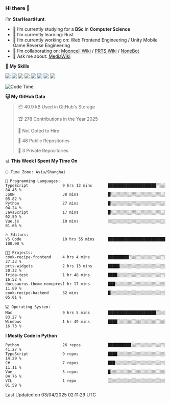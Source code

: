 ### Hi there 👋

I’m **StarHeartHunt**.

- 🏫 I’m currently studying for a **BSc** in **Computer Science**
- 🌱 I’m currently learning: Rust
- 🔭 I’m currently working on: Web Frontend Engineering / Unity Mobile Game Reverse Engineering
- 👯 I’m collaborating on: [Mooncell Wiki](https://fgo.wiki/) / [PRTS Wiki](http://prts.wiki/) / [NoneBot](https://github.com/nonebot)
- 💬 Ask me about: [MediaWiki](https://www.mediawiki.org)

🌟 **My Skills**

![](https://img.shields.io/badge/-Python-3e74a2?style=flat-square&logo=Python&logoColor=fff)
![](https://img.shields.io/badge/-Node.js-339933?style=flat-square&logo=node.js&logoColor=fff)
![](https://img.shields.io/badge/-Vue-4fc08d?style=flat-square&logo=vue.js&logoColor=fff)
![](https://img.shields.io/badge/-React-2d98ce?style=flat-square&logo=React&logoColor=fff)
![](https://img.shields.io/badge/-TypeScript-3178C6?style=flat-square&logo=TypeScript&logoColor=fff)
![](https://img.shields.io/badge/-Docker-2496ED?style=flat-square&logo=Docker&logoColor=fff)
![](https://img.shields.io/badge/-Linux-000000?style=flat-square&logo=Linux&logoColor=fff)
![](https://img.shields.io/badge/-Dotnet-512bd4?style=flat-square&logo=.net&logoColor=fff)

<!--START_SECTION:waka-->
![Code Time](http://img.shields.io/badge/Code%20Time-1%2C521%20hrs%2023%20mins-blue)

**🐱 My GitHub Data** 

> 📦 40.9 kB Used in GitHub's Storage 
 > 
> 🏆 278 Contributions in the Year 2025
 > 
> 🚫 Not Opted to Hire
 > 
> 📜 48 Public Repositories 
 > 
> 🔑 3 Private Repositories 
 > 
📊 **This Week I Spent My Time On** 

```text
🕑︎ Time Zone: Asia/Shanghai

💬 Programming Languages: 
TypeScript               9 hrs 13 mins       █████████████████████░░░░   84.45 % 
JSON                     38 mins             █░░░░░░░░░░░░░░░░░░░░░░░░   05.82 % 
Python                   27 mins             █░░░░░░░░░░░░░░░░░░░░░░░░   04.24 % 
JavaScript               17 mins             █░░░░░░░░░░░░░░░░░░░░░░░░   02.59 % 
Vue.js                   10 mins             ░░░░░░░░░░░░░░░░░░░░░░░░░   01.66 % 

🔥 Editors: 
VS Code                  10 hrs 55 mins      █████████████████████████   100.00 % 

🐱‍💻 Projects: 
cook-recipe-frontend     4 hrs 4 mins        █████████░░░░░░░░░░░░░░░░   37.33 % 
prts-widgets             2 hrs 13 mins       █████░░░░░░░░░░░░░░░░░░░░   20.32 % 
frida-test               1 hr 48 mins        ████░░░░░░░░░░░░░░░░░░░░░   16.52 % 
docusaurus-theme-nonepres1 hr 17 mins        ███░░░░░░░░░░░░░░░░░░░░░░   11.89 % 
cook-recipe-backend      32 mins             █░░░░░░░░░░░░░░░░░░░░░░░░   05.01 % 

💻 Operating System: 
Mac                      9 hrs 5 mins        █████████████████████░░░░   83.27 % 
Windows                  1 hr 49 mins        ████░░░░░░░░░░░░░░░░░░░░░   16.73 % 
```

**I Mostly Code in Python** 

```text
Python                   26 repos            ██████████░░░░░░░░░░░░░░░   41.27 % 
TypeScript               9 repos             ████░░░░░░░░░░░░░░░░░░░░░   14.29 % 
C#                       7 repos             ███░░░░░░░░░░░░░░░░░░░░░░   11.11 % 
Vue                      3 repos             █░░░░░░░░░░░░░░░░░░░░░░░░   04.76 % 
VCL                      1 repo              ░░░░░░░░░░░░░░░░░░░░░░░░░   01.59 % 
```




 Last Updated on 03/04/2025 02:11:29 UTC
<!--END_SECTION:waka-->
